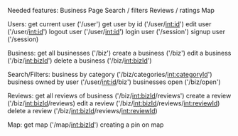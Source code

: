 Needed features:
Business Page
Search / filters
Reviews / ratings
Map

Users:
get current user ('/user')
get user by id ('/user/<int:id>')
edit user ('/user/<int:id>')
logout user ('/user/<int:id>')
login user ('/session')
signup user ('/session)


Business:
get all businesses ('/biz')
create a business ('/biz')
edit a business ('/biz/<int:bizId>')
delete a business ('/biz/<int:bizId>')


Search/Filters:
business by category ('/biz/categories/<int:categoryId>')
business owned by user ('/user/<int:id>/biz')
businesses open ('/biz/open')


Reviews:
get all reviews of business ('/biz/<int:bizId>/reviews')
create a review ('/biz/<int:bizId>/reviews)
edit a review ('/biz/<int:bizId>/reviews/<int:reviewId>)
delete a review ('/biz/<int:bizId>/reviews/<int:reviewId>)


Map:
get map ('/map/<int:bizId>')
creating a pin on map




